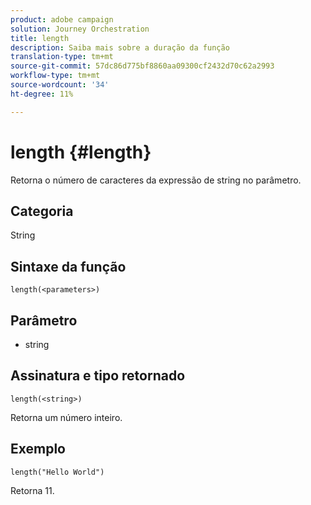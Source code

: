 ```yaml
---
product: adobe campaign
solution: Journey Orchestration
title: length
description: Saiba mais sobre a duração da função
translation-type: tm+mt
source-git-commit: 57dc86d775bf8860aa09300cf2432d70c62a2993
workflow-type: tm+mt
source-wordcount: '34'
ht-degree: 11%

---
```



# length {#length}

Retorna o número de caracteres da expressão de string no parâmetro.

## Categoria

String

## Sintaxe da função

`length(<parameters>)`

## Parâmetro

* string

## Assinatura e tipo retornado

`length(<string>)`

Retorna um número inteiro.

## Exemplo

`length("Hello World")`

Retorna 11.
